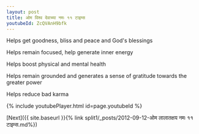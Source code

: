```yaml
---
layout: post
title: ओम विश्व देवाच्या नमः ११ टाइम्स
youtubeId: ZcQVAnH9bfk
---
```

 
 
Helps get goodness, bliss and peace and God's blessings
 
Helps remain focused, help generate inner energy 
 
Helps boost physical and mental health 
 
Helps remain grounded and generates a sense of gratitude towards the greater power 
 
Helps reduce bad karma
 
 
 
 


{% include youtubePlayer.html id=page.youtubeId %}
 
[Next]({{ site.baseurl }}{% link  split1/_posts/2012-09-12-ओम लालातक्षय नमः ११ टाइम्स.md%})
 
